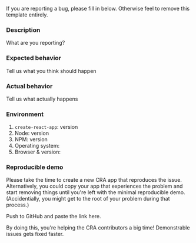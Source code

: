 If you are reporting a bug, please fill in below. Otherwise feel to remove this template entirely.

### Description

What are you reporting?

### Expected behavior

Tell us what you think should happen

### Actual behavior

Tell us what actually happens

### Environment

1. `create-react-app`: version
2. Node: version
3. NPM: version
4. Operating system:
5. Browser & version:

### Reproducible demo

Please take the time to create a new CRA app that reproduces the issue.
Alternatively, you could copy your app that experiences the problem and start removing things until you're left with the minimal reproducible demo.
(Accidentially, you might get to the root of your problem during that process.)

Push to GitHub and paste the link here.

By doing this, you're helping the CRA contributors a big time!
Demonstrable issues gets fixed faster.
